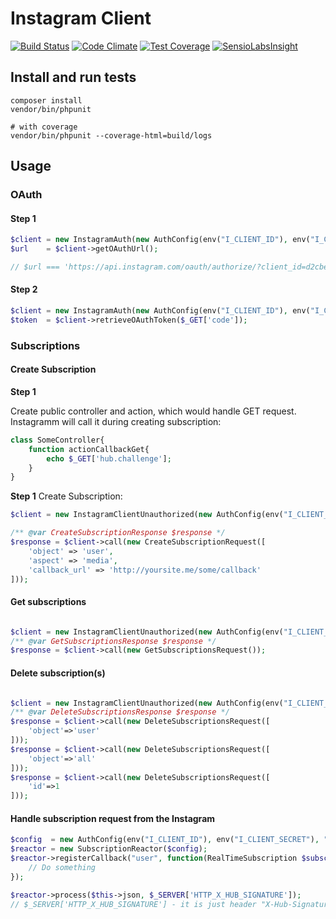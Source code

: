 # Instagram Client

[![Build Status](https://travis-ci.org/urakozz/php-instagram-client.svg?branch=master)](https://travis-ci.org/urakozz/php-instagram-client)
[![Code Climate](https://codeclimate.com/github/urakozz/php-instagram-client/badges/gpa.svg)](https://codeclimate.com/github/urakozz/php-instagram-client)
[![Test Coverage](https://codeclimate.com/github/urakozz/php-instagram-client/badges/coverage.svg)](https://codeclimate.com/github/urakozz/php-instagram-client/coverage)
[![SensioLabsInsight](https://insight.sensiolabs.com/projects/a53535f9-143c-49ae-a643-52055639db1f/mini.png)](https://insight.sensiolabs.com/projects/a53535f9-143c-49ae-a643-52055639db1f)

## Install and run tests

```
composer install
vendor/bin/phpunit

# with coverage
vendor/bin/phpunit --coverage-html=build/logs

```

## Usage

### OAuth

#### Step 1

```php
$client = new InstagramAuth(new AuthConfig(env("I_CLIENT_ID"), env("I_CLIENT_SECRET"), "http://localhost/auth"));
$url    = $client->getOAuthUrl();

// $url === 'https://api.instagram.com/oauth/authorize/?client_id=d2cbeff4792242f7b49ea65f984a1237&response_type=code&redirect_uri=http://localhost/auth&scopes=basic
```

#### Step 2
```php
$client = new InstagramAuth(new AuthConfig(env("I_CLIENT_ID"), env("I_CLIENT_SECRET"), "http://localhost/auth"));
$token  = $client->retrieveOAuthToken($_GET['code']);

```

### Subscriptions

#### Create Subscription

**Step 1**

Create public controller and action, which would handle GET request. Instagramm will call it during creating subscription:
```php
class SomeController{
    function actionCallbackGet{
        echo $_GET['hub.challenge'];
    }
}
```

**Step 1**
Create Subscription:
```php
$client = new InstagramClientUnauthorized(new AuthConfig(env("I_CLIENT_ID"), env("I_CLIENT_SECRET"), "http://localhost/auth"));

/** @var CreateSubscriptionResponse $response */
$response = $client->call(new CreateSubscriptionRequest([
    'object' => 'user',
    'aspect' => 'media',
    'callback_url' => 'http://yoursite.me/some/callback'
]));

```

#### Get subscriptions

```php

$client = new InstagramClientUnauthorized(new AuthConfig(env("I_CLIENT_ID"), env("I_CLIENT_SECRET"), "http://localhost/auth"));
/** @var GetSubscriptionsResponse $response */
$response = $client->call(new GetSubscriptionsRequest());

```

#### Delete subscription(s)

```php

$client = new InstagramClientUnauthorized(new AuthConfig(env("I_CLIENT_ID"), env("I_CLIENT_SECRET"), "http://localhost/auth"));
/** @var DeleteSubscriptionsResponse $response */
$response = $client->call(new DeleteSubscriptionsRequest([
    'object'=>'user'
]));
$response = $client->call(new DeleteSubscriptionsRequest([
    'object'=>'all'
]));
$response = $client->call(new DeleteSubscriptionsRequest([
    'id'=>1
]));

```

#### Handle subscription request from the Instagram

```php
$config  = new AuthConfig(env("I_CLIENT_ID"), env("I_CLIENT_SECRET"), "http://localhost/auth");
$reactor = new SubscriptionReactor($config);
$reactor->registerCallback("user", function(RealTimeSubscription $subscription){
    // Do something
});

$reactor->process($this->json, $_SERVER['HTTP_X_HUB_SIGNATURE']);
// $_SERVER['HTTP_X_HUB_SIGNATURE'] - it is just header "X-Hub-Signature"

```






